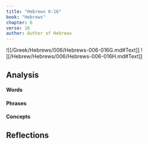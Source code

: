 ```yaml
---
title: "Hebrews 6:16"
book: "Hebrews"
chapter: 6
verse: 16
author: Author of Hebrews
---
```

![[/Greek/Hebrews/006/Hebrews-006-016G.md#Text]]
![[/Hebrew/Hebrews/006/Hebrews-006-016H.md#Text]]

## Analysis

#### Words

#### Phrases

#### Concepts

## Reflections
